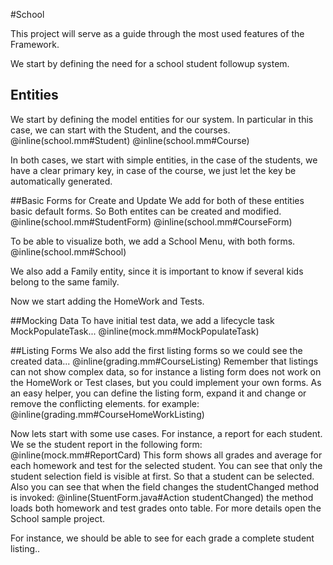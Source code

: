 #School 

This project will serve as a guide through the most used features of the Framework.

We start by defining the need for a school student followup system.

## Entities
We start by defining the model entities for our system.
In particular in this case, we can start with the Student, and the courses.
@inline(school.mm#Student)
@inline(school.mm#Course)

In both cases, we start with simple entities, in the case of the students, we have a clear primary key, 
in case of the course, we just let the key be automatically generated.

##Basic Forms for Create and Update
We add for both of these entities basic default forms.
So Both entites can be created and modified.
@inline(school.mm#StudentForm)
@inline(school.mm#CourseForm)

To be able to visualize both, we add a School Menu, with both forms.
@inline(school.mm#School)


We also add a Family entity, since it is important to know if several kids belong to the same family.

Now we start adding the HomeWork and Tests.


##Mocking Data
To have initial test data, we add a lifecycle task MockPopulateTask... 
@inline(mock.mm#MockPopulateTask) 

##Listing Forms
We also add the first listing forms so we could see the created data...
@inline(grading.mm#CourseListing)
Remember that listings can not show complex data, so for instance a listing form does not work on the HomeWork or Test clases, but you could implement your own forms.
As an easy helper, you can define the listing form, expand it and change or remove the conflicting elements.
for example: 
@inline(grading.mm#CourseHomeWorkListing)

Now lets start with some use cases. For instance, a report for each student. We se the student report in the following form:
@inline(mock.mm#ReportCard)
This form shows all grades and average for each homework and test for the selected student. You can see that only the student selection field is visible at first. So that a student can be selected.
Also you can see that when the field changes the studentChanged method is invoked:
@inline(StuentForm.java#Action studentChanged)
the method loads both homework and test grades onto table. For more details open the School sample project.
 

For instance, we should be able to see for each grade a complete student listing.. 




 

